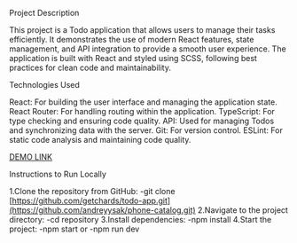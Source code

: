 Project Description

This project is a Todo application that allows users to manage their tasks efficiently. It demonstrates the use of modern React features, state management, and API integration to provide a smooth user experience. The application is built with React and styled using SCSS, following best practices for clean code and maintainability.

Technologies Used

React: For building the user interface and managing the application state.
React Router: For handling routing within the application.
TypeScript: For type checking and ensuring code quality.
API: Used for managing Todos and synchronizing data with the server.
Git: For version control.
ESLint: For static code analysis and maintaining code quality.

[DEMO LINK]()

Instructions to Run Locally

1.Clone the repository from GitHub: -git clone [https://github.com/getchards/todo-app.git](https://github.com/andreyysak/phone-catalog.git)
2.Navigate to the project directory: -cd repository
3.Install dependencies: -npm install
4.Start the project:
-npm start or -npm run dev
